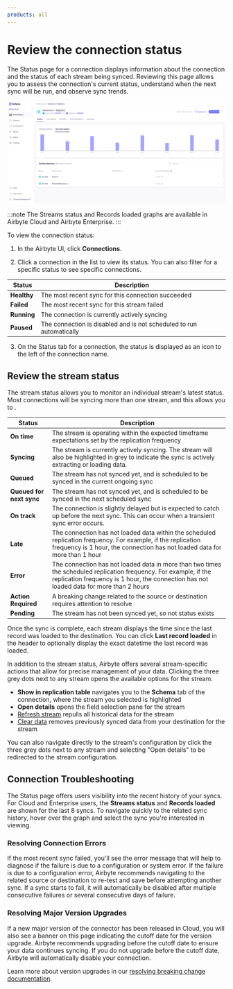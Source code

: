 ```yaml
---
products: all
---
```


# Review the connection status

The Status page for a connection displays information about the connection and the status of each stream being synced. Reviewing this page allows you to assess the connection's current status, understand when the next sync will be run, and observe sync trends.

![Connection Status](./assets/connection-status-page.png)

:::note
The Streams status and Records loaded graphs are available in Airbyte Cloud and Airbyte Enterprise.
:::

To view the connection status:

1. In the Airbyte UI, click **Connections**.

2. Click a connection in the list to view its status. You can also filter for a specific status to see specific connections.

| Status      | Description                                                                                         |
| ----------- | --------------------------------------------------------------------------------------------------- |
| **Healthy** | The most recent sync for this connection succeeded                                                  |
| **Failed**  | The most recent sync for this stream failed                                                         |
| **Running** | The connection is currently actively syncing                                                        |
| **Paused**  | The connection is disabled and is not scheduled to run automatically                                |

3. On the Status tab for a connection, the status is displayed as an icon to the left of the connection name. 

## Review the stream status

The stream status allows you to monitor an individual stream's latest status. Most connections will be syncing more than one stream, and this allows you to .

| Status                   | Description                                                                                         |
| ------------------------ | --------------------------------------------------------------------------------------------------- |
| **On time**              | The stream is operating within the expected timeframe expectations set by the replication frequency |
| **Syncing**              | The stream is currently actively syncing. The stream will also be highlighted in grey to indicate the sync is actively extracting or loading data.    |
| **Queued**               | The stream has not synced yet, and is scheduled to be synced in the current ongoing sync            |
| **Queued for next sync** | The stream has not synced yet, and is scheduled to be synced in the next scheduled sync             |
| **On track**             | The connection is slightly delayed but is expected to catch up before the next sync. This can occur when a transient sync error occurs.    |
| **Late**               | The connection has not loaded data within the scheduled replication frequency. For example, if the replication frequency is 1 hour, the connection has not loaded data for more than 1 hour                                     |
| **Error**              | The connection has not loaded data in more than two times the scheduled replication frequency. For example, if the replication frequency is 1 hour, the connection has not loaded data for more than 2 hours                    |
| **Action Required**    | A breaking change related to the source or destination requires attention to resolve                |
| **Pending**            | The stream has not been synced yet, so not status exists                                            |


Once the sync is complete, each stream displays the time since the last record was loaded to the destination. You can click **Last record loaded** in the header to optionally display the exact datetime the last record was loaded.

In addition to the stream status, Airbyte offers several stream-specific actions that allow for precise management of your data. Clicking the three grey dots next to any stream opens the available options for the stream.
- **Show in replication table** navigates you to the **Schema** tab of the connection, where the stream you selected is highlighted
- **Open details** opens the field selection pane for the stream
- [Refresh stream](/operator-guides/refresh) repulls all historical data for the stream
- [Clear data](/operator-guides/clear) removes previously synced data from your destination for the stream

You can also navigate directly to the stream's configuration by click the three grey dots next to any stream and selecting "Open details" to be redirected to the stream configuration.


## Connection Troubleshooting

The Status page offers users visibility into the recent history of your syncs. For Cloud and Enterprise users, the **Streams status** and **Records loaded** are shown for the last 8 syncs. To navigate quickly to the related sync history, hover over the graph and select the sync you're interested in viewing.

### Resolving Connection Errors

If the most recent sync failed, you'll see the error message that will help to diagnose if the failure is due to a configuration or system error. If the failure is due to a configuration error, Airbyte recommends navigating to the related source or destination to re-test and save before attempting another sync.  If a sync starts to fail, it will automatically be disabled after multiple consecutive failures or several consecutive days of failure.

### Resolving Major Version Upgrades
If a new major version of the connector has been released in Cloud, you will also see a banner on this page indicating the cutoff date for the version upgrade. Airbyte recommends upgrading before the cutoff date to ensure your data continues syncing. If you do not upgrade before the cutoff date, Airbyte will automatically disable your connection.

Learn more about version upgrades in our [resolving breaking change documentation](/using-airbyte/schema-change-management.md#resolving-breaking-changes).